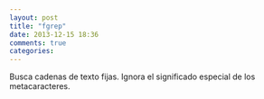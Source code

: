 ```yaml
---
layout: post
title: "fgrep"
date: 2013-12-15 18:36
comments: true
categories: 
---
```

Busca cadenas de texto fijas. Ignora el significado especial de los metacaracteres.

